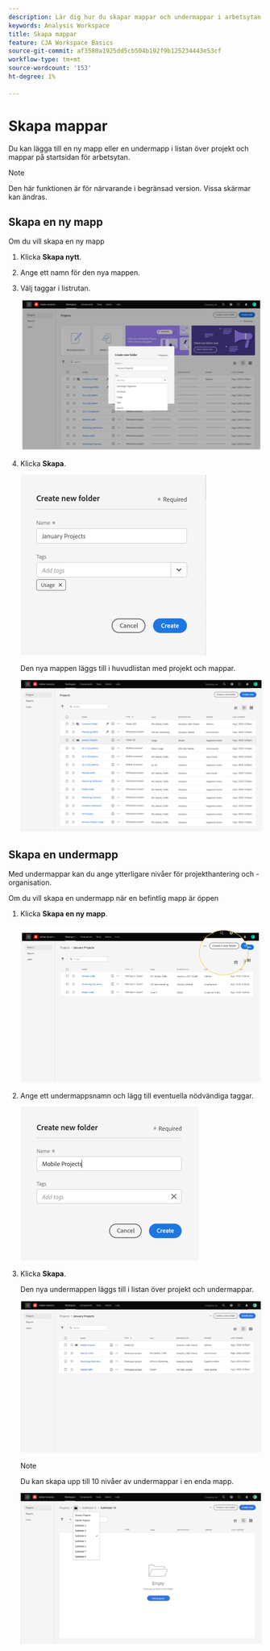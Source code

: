 ```yaml
---
description: Lär dig hur du skapar mappar och undermappar i arbetsytan
keywords: Analysis Workspace
title: Skapa mappar
feature: CJA Workspace Basics
source-git-commit: af3580a1925dd5cb504b192f9b125234443e53cf
workflow-type: tm+mt
source-wordcount: '153'
ht-degree: 1%

---
```



# Skapa mappar

Du kan lägga till en ny mapp eller en undermapp i listan över projekt och mappar på startsidan för arbetsytan.

>[!NOTE]
>
>Den här funktionen är för närvarande i begränsad version. Vissa skärmar kan ändras.

## Skapa en ny mapp

Om du vill skapa en ny mapp

1. Klicka **Skapa nytt**.

1. Ange ett namn för den nya mappen.

1. Välj taggar i listrutan.

   ![](/help/analysis-workspace/build-workspace-project/assets/select-tags.png)

1. Klicka **Skapa**.

   ![](/help/analysis-workspace/build-workspace-project/assets/create.png)

   Den nya mappen läggs till i huvudlistan med projekt och mappar.

   ![](/help/analysis-workspace/build-workspace-project/assets/create-new-listed.png)

## Skapa en undermapp

Med undermappar kan du ange ytterligare nivåer för projekthantering och -organisation.

Om du vill skapa en undermapp när en befintlig mapp är öppen

1. Klicka **Skapa en ny mapp**.

   ![](/help/analysis-workspace/build-workspace-project/assets/create-subfolder2.png)

1. Ange ett undermappsnamn och lägg till eventuella nödvändiga taggar.

   ![](/help/analysis-workspace/build-workspace-project/assets/create-subfolder-name.png)

1. Klicka **Skapa**.

   Den nya undermappen läggs till i listan över projekt och undermappar.

   ![](/help/analysis-workspace/build-workspace-project/assets/create-subfolder-added.png)

   >[!NOTE]
   >
   >Du kan skapa upp till 10 nivåer av undermappar i en enda mapp.

   ![](/help/analysis-workspace/build-workspace-project/assets/create-subfolder-limit.png)

